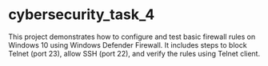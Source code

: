 # cybersecurity_task_4
This project demonstrates how to configure and test basic firewall rules on Windows 10 using Windows Defender Firewall.   It includes steps to block Telnet (port 23), allow SSH (port 22), and verify the rules using Telnet client.

